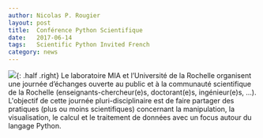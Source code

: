 ```yaml
---
author: Nicolas P. Rougier
layout: post
title:  Conférence Python Scientifique
date:   2017-06-14
tags:   Scientific Python Invited French
category: news
---
```


![]({{site.baseurl}}/images/less-is-more.gif){: .half .right} 
Le laboratoire MIA et l’Université de la Rochelle organisent une journée
d’échanges ouverte au public et à la communauté scientifique de la Rochelle
(enseignants-chercheur(e)s, doctorant(e)s, ingénieur(e)s, ...). L'objectif de
cette journée pluri-disciplinaire est de faire partager des pratiques (plus ou
moins scientifiques) concernant la manipulation, la visualisation, le calcul et
le traitement de données avec un focus autour du langage Python.


